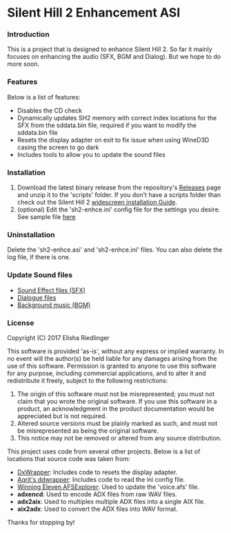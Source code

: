 # Silent Hill 2 Enhancement ASI
### Introduction
This is a project that is designed to enhance Silent Hill 2.  So far it mainly focuses on enhancing the audio (SFX, BGM and Dialog).  But we hope to do more soon.

### Features
Below is a list of features:

 * Disables the CD check
 * Dynamically updates SH2 memory with correct index locations for the SFX from the sddata.bin file, required if you want to modify the sddata.bin file
 * Resets the display adapter on exit to fix issue when using WineD3D casing the screen to go dark
 * Includes tools to allow you to update the sound files

### Installation

1. Download the latest binary release from the repository's [Releases](https://github.com/elishacloud/Silent-Hill-2-Enhancements/releases) page and unzip it to the 'scripts' folder.  If you don't have a scripts folder than check out the Silent Hill 2 [widescreen installation Guide](http://widescreenfix.townofsilenthill.com/SH2/).
2. (optional) Edit the 'sh2-enhce.ini' config file for the settings you desire.  See sample file [here](https://github.com/elishacloud/Silent-Hill-2-Enhancements/blob/master/Common/sh2-enhce.ini)

### Uninstallation

Delete the 'sh2-enhce.asi' and 'sh2-enhce.ini' files. You can also delete the log file, if there is one.

### Update Sound files

* [Sound Effect files (SFX)](https://github.com/elishacloud/Silent-Hill-2-Enhancements/tree/master/BuildSound/SFX)
* [Dialogue files](https://github.com/elishacloud/Silent-Hill-2-Enhancements/tree/master/BuildSound/Dialog)
* [Background music (BGM)](https://github.com/elishacloud/Silent-Hill-2-Enhancements/tree/master/BuildSound/BGM)

### License
Copyright (C) 2017 Elisha Riedlinger

This software is provided 'as-is', without any express or implied warranty. In no event will the author(s) be held liable for any damages arising from the use of this software. Permission is granted to anyone to use this software for any purpose, including commercial applications, and to alter it and redistribute it freely, subject to the following restrictions:

1. The origin of this software must not be misrepresented; you must not claim that you wrote the original software. If you use this software in a product, an acknowledgment in the product documentation would be appreciated but is not required.
2. Altered source versions must be plainly marked as such, and must not be misrepresented as being the original software.
3. This notice may not be removed or altered from any source distribution.

This project uses code from several other projects. Below is a list of locations that source code was taken from:

 * [DxWrapper](https://github.com/elishacloud/dxwrapper): Includes code to resets the display adapter.
 * [Aqrit's ddwrapper](http://bitpatch.com/ddwrapper.html): Includes code to read the ini config file.
 * [Winning Eleven AFSExplorer](http://www.theisozone.com/downloads/playstation/tools/afs-explorer-var-37-afsexplorer-v37/): Used to update the 'voice.afs' file.
 * **adxencd**: Used to encode ADX files from raw WAV files.
 * **adx2aix**: Used to multiplex multiple ADX files into a single AIX file.
 * **aix2adx**: Used to convert the ADX files into WAV format.

Thanks for stopping by!